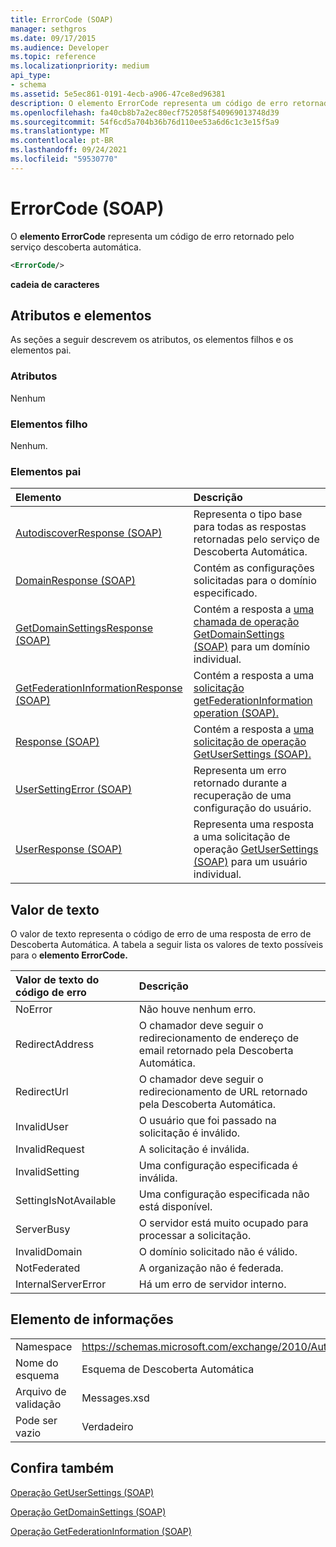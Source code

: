 ```yaml
---
title: ErrorCode (SOAP)
manager: sethgros
ms.date: 09/17/2015
ms.audience: Developer
ms.topic: reference
ms.localizationpriority: medium
api_type:
- schema
ms.assetid: 5e5ec861-0191-4ecb-a906-47ce8ed96381
description: O elemento ErrorCode representa um código de erro retornado pelo serviço descoberta automática.
ms.openlocfilehash: fa40cb8b7a2ec80ecf752058f540969013748d39
ms.sourcegitcommit: 54f6cd5a704b36b76d110ee53a6d6c1c3e15f5a9
ms.translationtype: MT
ms.contentlocale: pt-BR
ms.lasthandoff: 09/24/2021
ms.locfileid: "59530770"
---
```

# <a name="errorcode-soap"></a>ErrorCode (SOAP)

O **elemento ErrorCode** representa um código de erro retornado pelo serviço descoberta automática. 
  
```XML
<ErrorCode/>
```

 **cadeia de caracteres**
## <a name="attributes-and-elements"></a>Atributos e elementos

As seções a seguir descrevem os atributos, os elementos filhos e os elementos pai.
  
### <a name="attributes"></a>Atributos

Nenhum
  
### <a name="child-elements"></a>Elementos filho

Nenhum.
  
### <a name="parent-elements"></a>Elementos pai

|**Elemento**|**Descrição**|
|:-----|:-----|
|[AutodiscoverResponse (SOAP)](autodiscoverresponse-soap.md) <br/> |Representa o tipo base para todas as respostas retornadas pelo serviço de Descoberta Automática.  <br/> |
|[DomainResponse (SOAP)](domainresponse-soap.md) <br/> |Contém as configurações solicitadas para o domínio especificado.  <br/> |
|[GetDomainSettingsResponse (SOAP)](getdomainsettingsresponse-soap.md) <br/> |Contém a resposta a [uma chamada de operação GetDomainSettings (SOAP)](getdomainsettings-operation-soap.md) para um domínio individual.  <br/> |
|[GetFederationInformationResponse (SOAP)](getfederationinformationresponse-soap.md) <br/> |Contém a resposta a uma [solicitação getFederationInformation operation (SOAP).](getfederationinformation-operation-soap.md)  <br/> |
|[Response (SOAP)](response-soap.md) <br/> |Contém a resposta a [uma solicitação de operação GetUserSettings (SOAP).](getusersettings-operation-soap.md)  <br/> |
|[UserSettingError (SOAP)](usersettingerror-soap.md) <br/> |Representa um erro retornado durante a recuperação de uma configuração do usuário.  <br/> |
|[UserResponse (SOAP)](userresponse-soap.md) <br/> |Representa uma resposta a uma solicitação de operação [GetUserSettings (SOAP)](getusersettings-operation-soap.md) para um usuário individual.  <br/> |
   
## <a name="text-value"></a>Valor de texto

O valor de texto representa o código de erro de uma resposta de erro de Descoberta Automática. A tabela a seguir lista os valores de texto possíveis para o **elemento ErrorCode.** 
  
|**Valor de texto do código de erro**|**Descrição**|
|:-----|:-----|
|NoError  <br/> |Não houve nenhum erro.  <br/> |
|RedirectAddress  <br/> |O chamador deve seguir o redirecionamento de endereço de email retornado pela Descoberta Automática.  <br/> |
|RedirectUrl  <br/> |O chamador deve seguir o redirecionamento de URL retornado pela Descoberta Automática.  <br/> |
|InvalidUser  <br/> |O usuário que foi passado na solicitação é inválido.  <br/> |
|InvalidRequest  <br/> |A solicitação é inválida.  <br/> |
|InvalidSetting  <br/> |Uma configuração especificada é inválida.  <br/> |
|SettingIsNotAvailable  <br/> |Uma configuração especificada não está disponível.  <br/> |
|ServerBusy  <br/> |O servidor está muito ocupado para processar a solicitação.  <br/> |
|InvalidDomain  <br/> |O domínio solicitado não é válido.  <br/> |
|NotFederated  <br/> |A organização não é federada.  <br/> |
|InternalServerError  <br/> |Há um erro de servidor interno.  <br/> |
   
## <a name="element-information"></a>Elemento de informações

|||
|:-----|:-----|
|Namespace  <br/> |https://schemas.microsoft.com/exchange/2010/Autodiscover  <br/> |
|Nome do esquema  <br/> |Esquema de Descoberta Automática  <br/> |
|Arquivo de validação  <br/> |Messages.xsd  <br/> |
|Pode ser vazio  <br/> |Verdadeiro  <br/> |
   
## <a name="see-also"></a>Confira também



[Operação GetUserSettings (SOAP)](getusersettings-operation-soap.md)
  
[Operação GetDomainSettings (SOAP)](getdomainsettings-operation-soap.md)
  
[Operação GetFederationInformation (SOAP)](getfederationinformation-operation-soap.md)

